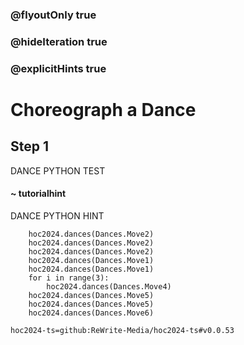 ### @flyoutOnly true
### @hideIteration true
### @explicitHints true

# Choreograph a Dance

## Step 1
DANCE PYTHON TEST

#### ~ tutorialhint
DANCE PYTHON HINT


```python-template
    hoc2024.dances(Dances.Move2)
    hoc2024.dances(Dances.Move2)
    hoc2024.dances(Dances.Move2)
    hoc2024.dances(Dances.Move1)
    hoc2024.dances(Dances.Move1)
    for i in range(3):
        hoc2024.dances(Dances.Move4)
    hoc2024.dances(Dances.Move5)
    hoc2024.dances(Dances.Move5)
    hoc2024.dances(Dances.Move6)
```

```package
hoc2024-ts=github:ReWrite-Media/hoc2024-ts#v0.0.53
```